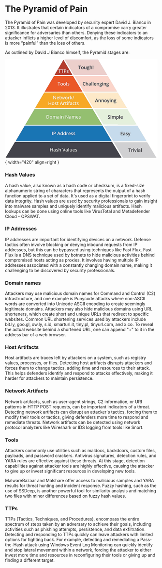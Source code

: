 # The Pyramid of Pain

The Pyramid of Pain was developed by security expert David J. Bianco in 2013. It illustrates that certain indicators of a compromise carry greater significance for adversaries than others. Denying these indicators to an attacker inflicts a higher level of discomfort, as the loss of some indicators is more “painful” than the loss of others.

As outlined by David J Bianco himself, the Pyramid stages are:

![Pyramid of Pain](icons/pyramid.png){ width="420" align=right }

### Hash Values

A hash value, also known as a hash code or checksum, is a fixed-size alphanumeric string of characters that represents the output of a hash function applied to a set of data. It's used as a digital fingerprint to verify data integrity.
Hash values are used by security professionals to gain insight into malware samples and uniquely identify malicious artifacts. Hash lookups can be done using online tools like VirusTotal and Metadefender Cloud - OPSWAT.

### IP Addresses

IP addresses are important for identifying devices on a network. Defense tactics often involve blocking or denying inbound requests from IP addresses, but this can be bypassed using techniques like Fast Flux. Fast Flux is a DNS technique used by botnets to hide malicious activities behind compromised hosts acting as proxies. It involves having multiple IP addresses associated with a constantly changing domain name, making it challenging to be discovered by security professionals.

### Domain names

Attackers may use malicious domain names for Command and Control (C2) infrastructure, and one example is Punycode attacks where non-ASCII words are converted into Unicode ASCII encoding to create seemingly legitimate domains. Attackers may also hide malicious domains using URL shorteners, which create short and unique URLs that redirect to specific websites. Common URL shortening services used by attackers include bit.ly, goo.gl, ow.ly, s.id, smarturl.it, tiny.pl, tinyurl.com, and x.co. To reveal the actual website behind a shortened URL, one can append "+" to it in the address bar of a web browser.

### Host Artifacts

Host artifacts are traces left by attackers on a system, such as registry values, processes, or files. Detecting host artifacts disrupts attackers and forces them to change tactics, adding time and resources to their attack. This helps defenders identify and respond to attacks effectively, making it harder for attackers to maintain persistence.

### Network Artifacts

Network artifacts, such as user-agent strings, C2 information, or URI patterns in HTTP POST requests, can be important indicators of a threat. Detecting network artifacts can disrupt an attacker's tactics, forcing them to modify their tools or tactics, giving defenders more time to respond and remediate threats. Network artifacts can be detected using network protocol analyzers like Wireshark or IDS logging from tools like Snort.

### Tools

Attackers commonly use utilities such as maldocs, backdoors, custom files, payloads, and password crackers. Antivirus signatures, detection rules, and YARA rules are effective against these threats. At this stage, detection capabilities against attacker tools are highly effective, causing the attacker to give up or invest significant resources in developing
new tools.

MalwareBazaar and Malshare offer access to malicious samples and YARA results for threat hunting and incident response. Fuzzy hashing, such as the use of SSDeep, is another powerful tool for similarity analysis and matching two files with minor differences based on fuzzy hash values.

### TTPs

TTPs (Tactics, Techniques, and Procedures), encompass the entire spectrum of steps taken by an adversary to achieve their goals, including activities such as phishing attempts, persistence, and data exfiltration. Detecting and responding to TTPs quickly can leave attackers with limited options for fighting back.
For example, detecting and remediating a Pass-the-Hash attack using Windows Event Log Monitoring can quickly identify and stop lateral movement within a network, forcing the attacker to either invest more time and resources in reconfiguring their tools or giving up and finding a different target.
